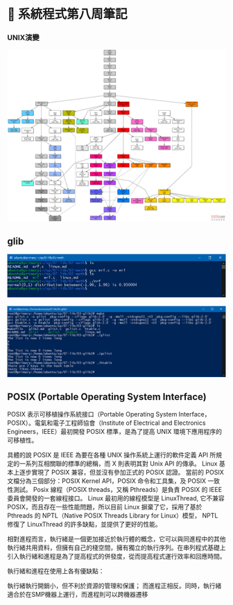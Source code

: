 # :memo: 系統程式第八周筆記
### UNIX演變
<img src = './unix.gif'>

## glib 
<img src = './erf.PNG'>
<br><br>
<img src = './list.PNG'>

## POSIX (Portable Operating System Interface)
POSIX 表示可移植操作系統接口（Portable Operating System Interface，POSIX）。電氣和電子工程師協會（Institute of Electrical and Electronics Engineers，IEEE）最初開發 POSIX 標準，是為了提高 UNIX 環境下應用程序的可移植性。

具體的說 POSIX 是 IEEE 為要在各種 UNIX 操作系統上運行的軟件定義 API 所規定的一系列互相關聯的標準的總稱，而 X 則表明其對 Unix API 的傳承。
Linux 基本上逐步實現了 POSIX 兼容，但並沒有參加正式的 POSIX 認證。
當前的 POSIX 文檔分為三個部分：POSIX Kernel API，POSIX 命令和工具集，及 POSIX 一致性測試。
Posix 線程（POSIX threads，又稱 Pthreads）是負責 POSIX 的 IEEE 委員會開發的一套線程接口。
Linux 最初用的線程模型是 LinuxThread, 它不兼容 POSIX，而且存在一些性能問題，所以目前 Linux 摒棄了它，採用了基於 Pthreads 的 NPTL（Native POSIX Threads Library for Linux）模型， NPTL 修復了 LinuxThread 的許多缺點，並提供了更好的性能。

相對進程而言，執行緒是一個更加接近於執行體的概念，它可以與同進程中的其他執行緒共用資料，但擁有自己的棧空間，擁有獨立的執行序列。在串列程式基礎上引入執行緒和進程是為了提高程式的併發度，從而提高程式運行效率和回應時間。

執行緒和進程在使用上各有優缺點：

執行緒執行開銷小，但不利於資源的管理和保護；
而進程正相反。同時，執行緒適合於在SMP機器上運行，而進程則可以跨機器遷移